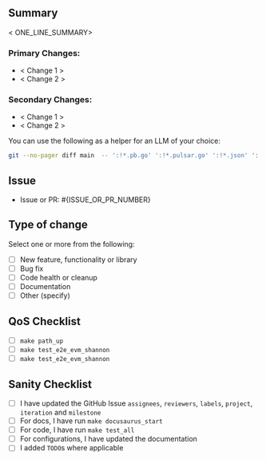 ## Summary

< ONE_LINE_SUMMARY>

### Primary Changes:

- < Change 1 >
- < Change 2 >

### Secondary Changes:

- < Change 1 >
- < Change 2 >

You can use the following as a helper for an LLM of your choice:

```bash
git --no-pager diff main  -- ':!*.pb.go' ':!*.pulsar.go' ':!*.json' ':!*.yaml' ':!*.yml' ':!*.gif' ':!*.md' | diff2html -s side --format json -i stdin -o stdout | pbcopy
```

## Issue

- Issue or PR: #{ISSUE_OR_PR_NUMBER}

## Type of change

Select one or more from the following:

- [ ] New feature, functionality or library
- [ ] Bug fix
- [ ] Code health or cleanup
- [ ] Documentation
- [ ] Other (specify)

## QoS Checklist

- [ ] `make path_up`
- [ ] `make test_e2e_evm_shannon`
- [ ] `make test_e2e_evm_shannon`

## Sanity Checklist

- [ ] I have updated the GitHub Issue `assignees`, `reviewers`, `labels`, `project`, `iteration` and `milestone`
- [ ] For docs, I have run `make docusaurus_start`
- [ ] For code, I have run `make test_all`
- [ ] For configurations, I have updated the documentation
- [ ] I added `TODO`s where applicable

